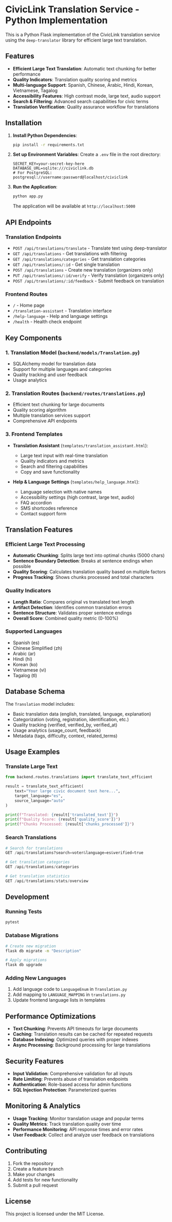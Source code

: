 # CivicLink Translation Service - Python Implementation

This is a Python Flask implementation of the CivicLink translation service using the `deep-translator` library for efficient large text translation.

## Features

- **Efficient Large Text Translation**: Automatic text chunking for better performance
- **Quality Indicators**: Translation quality scoring and metrics
- **Multi-language Support**: Spanish, Chinese, Arabic, Hindi, Korean, Vietnamese, Tagalog
- **Accessibility Features**: High contrast mode, large text, audio support
- **Search & Filtering**: Advanced search capabilities for civic terms
- **Translation Verification**: Quality assurance workflow for translations

## Installation

1. **Install Python Dependencies**:
   ```bash
   pip install -r requirements.txt
   ```

2. **Set up Environment Variables**:
   Create a `.env` file in the root directory:
   ```env
   SECRET_KEY=your-secret-key-here
   DATABASE_URL=sqlite:///civiclink.db
   # For PostgreSQL: postgresql://username:password@localhost/civiclink
   ```

3. **Run the Application**:
   ```bash
   python app.py
   ```

   The application will be available at `http://localhost:5000`

## API Endpoints

### Translation Endpoints

- `POST /api/translations/translate` - Translate text using deep-translator
- `GET /api/translations` - Get translations with filtering
- `GET /api/translations/categories` - Get translation categories
- `GET /api/translations/:id` - Get single translation
- `POST /api/translations` - Create new translation (organizers only)
- `PUT /api/translations/:id/verify` - Verify translation (organizers only)
- `POST /api/translations/:id/feedback` - Submit feedback on translation

### Frontend Routes

- `/` - Home page
- `/translation-assistant` - Translation interface
- `/help-language` - Help and language settings
- `/health` - Health check endpoint

## Key Components

### 1. Translation Model (`backend/models/Translation.py`)
- SQLAlchemy model for translation data
- Support for multiple languages and categories
- Quality tracking and user feedback
- Usage analytics

### 2. Translation Routes (`backend/routes/translations.py`)
- Efficient text chunking for large documents
- Quality scoring algorithm
- Multiple translation services support
- Comprehensive API endpoints

### 3. Frontend Templates
- **Translation Assistant** (`templates/translation_assistant.html`):
  - Large text input with real-time translation
  - Quality indicators and metrics
  - Search and filtering capabilities
  - Copy and save functionality

- **Help & Language Settings** (`templates/help_language.html`):
  - Language selection with native names
  - Accessibility settings (high contrast, large text, audio)
  - FAQ accordion
  - SMS shortcodes reference
  - Contact support form

## Translation Features

### Efficient Large Text Processing
- **Automatic Chunking**: Splits large text into optimal chunks (5000 chars)
- **Sentence Boundary Detection**: Breaks at sentence endings when possible
- **Quality Scoring**: Calculates translation quality based on multiple factors
- **Progress Tracking**: Shows chunks processed and total characters

### Quality Indicators
- **Length Ratio**: Compares original vs translated text length
- **Artifact Detection**: Identifies common translation errors
- **Sentence Structure**: Validates proper sentence endings
- **Overall Score**: Combined quality metric (0-100%)

### Supported Languages
- Spanish (es)
- Chinese Simplified (zh)
- Arabic (ar)
- Hindi (hi)
- Korean (ko)
- Vietnamese (vi)
- Tagalog (tl)

## Database Schema

The `Translation` model includes:
- Basic translation data (english, translated, language, explanation)
- Categorization (voting, registration, identification, etc.)
- Quality tracking (verified, verified_by, verified_at)
- Usage analytics (usage_count, feedback)
- Metadata (tags, difficulty, context, related_terms)

## Usage Examples

### Translate Large Text
```python
from backend.routes.translations import translate_text_efficient

result = translate_text_efficient(
    text="Your large civic document text here...",
    target_language="es",
    source_language="auto"
)

print(f"Translated: {result['translated_text']}")
print(f"Quality Score: {result['quality_score']}")
print(f"Chunks Processed: {result['chunks_processed']}")
```

### Search Translations
```python
# Search for translations
GET /api/translations?search=voter&language=es&verified=true

# Get translation categories
GET /api/translations/categories

# Get translation statistics
GET /api/translations/stats/overview
```

## Development

### Running Tests
```bash
pytest
```

### Database Migrations
```bash
# Create new migration
flask db migrate -m "Description"

# Apply migrations
flask db upgrade
```

### Adding New Languages
1. Add language code to `LanguageEnum` in `Translation.py`
2. Add mapping to `LANGUAGE_MAPPING` in `translations.py`
3. Update frontend language lists in templates

## Performance Optimizations

- **Text Chunking**: Prevents API timeouts for large documents
- **Caching**: Translation results can be cached for repeated requests
- **Database Indexing**: Optimized queries with proper indexes
- **Async Processing**: Background processing for large translations

## Security Features

- **Input Validation**: Comprehensive validation for all inputs
- **Rate Limiting**: Prevents abuse of translation endpoints
- **Authentication**: Role-based access for admin functions
- **SQL Injection Protection**: Parameterized queries

## Monitoring & Analytics

- **Usage Tracking**: Monitor translation usage and popular terms
- **Quality Metrics**: Track translation quality over time
- **Performance Monitoring**: API response times and error rates
- **User Feedback**: Collect and analyze user feedback on translations

## Contributing

1. Fork the repository
2. Create a feature branch
3. Make your changes
4. Add tests for new functionality
5. Submit a pull request

## License

This project is licensed under the MIT License.
